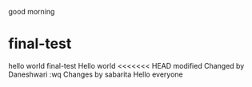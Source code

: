 good morning
# final-test
hello world
final-test
Hello world
<<<<<<< HEAD
modified
Changed by Daneshwari
:wq
Changes by sabarita
Hello everyone
